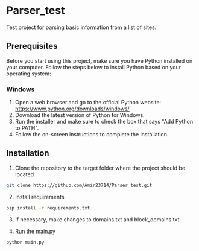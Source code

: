 # Parser_test

Test project for parsing basic information from a list of sites.

## Prerequisites

Before you start using this project, make sure you have Python installed on your computer. Follow the steps below to install Python based on your operating system:

### Windows

1. Open a web browser and go to the official Python website: https://www.python.org/downloads/windows/
2. Download the latest version of Python for Windows.
3. Run the installer and make sure to check the box that says "Add Python to PATH".
4. Follow the on-screen instructions to complete the installation.
## Installation

1. Сlone the repository to the target folder where the project should be located

```bash
git clone https://github.com/Amir23714/Parser_test.git
```

2. Install requirements

```bash
pip install -r requirements.txt
```

3. If necessary, make changes to domains.txt and block_domains.txt

4. Run the main.py

```bash
python main.py
```



